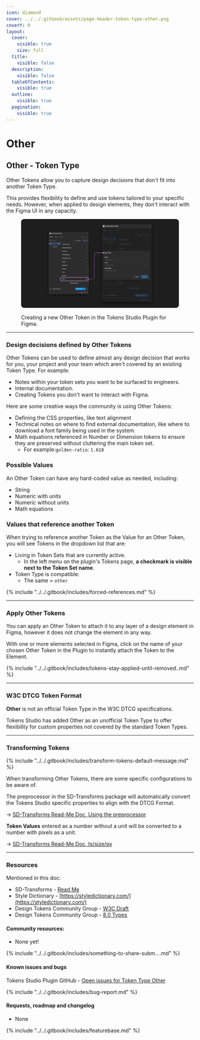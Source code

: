 ```yaml
---
icon: diamond
cover: ../../.gitbook/assets/page-header-token-type-other.png
coverY: 0
layout:
  cover:
    visible: true
    size: full
  title:
    visible: false
  description:
    visible: false
  tableOfContents:
    visible: true
  outline:
    visible: true
  pagination:
    visible: true
---
```


# Other

## Other - Token Type

Other Tokens allow you to capture design decisions that don't fit into another Token Type.

This provides flexibility to define and use tokens tailored to your specific needs. However, when applied to design elements, they don't interact with the Figma UI in any capacity.

<figure><img src="../../.gitbook/assets/tokens-other-form-empty-2-01.png" alt=""><figcaption><p>Creating a new Other Token in the Tokens Studio Plugin for Figma.</p></figcaption></figure>

***



### Design decisions defined by Other Tokens

Other Tokens can be used to define almost any design decision that works for you, your project and your team which aren't covered by an existing Token Type. For example:

* Notes within your token sets you want to be surfaced to engineers.
* Internal documentation.
* Creating Tokens you don't want to interact with Figma.

Here are some creative ways the community is using Other Tokens:

* Defining the CSS properties, like text alignment
* Technical notes on where to find external documentation, like where to download a font family being used in the system.
* Math equations referenced in Number or Dimension tokens to ensure they are preserved without cluttering the main token set.
  * For example:`golden-ratio`: `1.618`

### Possible Values

An Other Token can have any hard-coded value as needed, including:

* String
* Numeric with units
* Numeric without units
* Math equations



### Values that reference another Token

When trying to reference another Token as the Value for an Other Token, you will see Tokens in the dropdown list that are:

* Living in Token Sets that are currently active.
  * In the left menu on the plugin's Tokens page, **a checkmark is visible next to the Token Set name**.
* Token Type is compatible:
  * The same = `other`

{% include "../../.gitbook/includes/forced-references.md" %}

***



### Apply Other Tokens

You can apply an Other Token to attach it to any layer of a design element in Figma, however it does not change the element in any way.&#x20;

With one or more elements selected in Figma, click on the name of your chosen Other Token in the Plugin to instantly attach the Token to the Element.&#x20;

{% include "../../.gitbook/includes/tokens-stay-applied-until-removed..md" %}

***



### W3C DTCG Token Format

**Other** is not an official Token Type in the W3C DTCG specifications.

Tokens Studio has added Other as an unofficial Token Type to offer flexibility for custom properties not covered by the standard Token Types.

***



### Transforming Tokens

{% include "../../.gitbook/includes/transform-tokens-default-message.md" %}

When transforming Other Tokens, there are some specific configurations to be aware of.

The preprocessor in the SD-Transforms package will automatically convert the Tokens Studio specific properties to align with the DTCG Format.

→ [SD-Transforms Read-Me Doc, Using the preprocessor](https://github.com/Tokens-studio/sd-transforms/?tab=readme-ov-file#using-the-preprocessor)



**Token Values** entered as a number without a unit will be converted to a number with pixels as a unit.

→ [SD-Transforms Read-Me Doc, ts/size/px](https://github.com/Tokens-studio/sd-transforms/?tab=readme-ov-file#tssizepx)

***



### Resources

Mentioned in this doc:

* SD-Transforms - [Read Me](https://github.com/tokens-studio/sd-transforms#readme)
* Style Dictionary - [https://styledictionary.com/](https://styledictionary.com/)
* Design Tokens Community Group - [W3C Draft](https://tr.designtokens.org/format/)
* Design Tokens Community Group - [8.0 Types](https://tr.designtokens.org/format/#types)



#### Community resources:

* None yet!

{% include "../../.gitbook/includes/something-to-share-subm....md" %}



#### Known issues and bugs

Tokens Studio Plugin GitHub - [Open issues for Token Type Other](https://github.com/tokens-studio/figma-plugin/labels/token%20type%20other)

{% include "../../.gitbook/includes/bug-report.md" %}



#### Requests, roadmap and changelog

* None

{% include "../../.gitbook/includes/featurebase.md" %}
